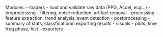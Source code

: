 
Modules:
	- loaders - load and validate raw data (PPG, Accel, ecg...)
	- preprocessing - filtering, noise reduction, artifact removal
	- processing - feature extraction, trend analysis, event detection
	- postprocessing - summary of stats, classficationm exporting results
	- visuals - plots, time freq phase, hist
	- exporters

